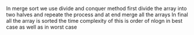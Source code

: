 In merge sort we use divide and conquer method
first divide the array into two halves and repeate the process and at end merge all the arrays
In final all the array is sorted
the time complexity of this is order of nlogn in best case as well as in worst case
